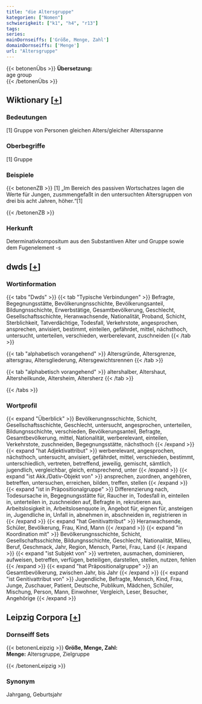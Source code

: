 ```yaml
---
title: "die Altersgruppe"
kategorien: ["Nomen"]
schwierigkeit: ["k1", "h4", "r13"]
tags:
series:
mainDornseiffs: ['Größe, Menge, Zahl']
domainDornseiffs: ['Menge']
url: "Altersgruppe"
---
```


{{< betonenÜbs >}}
**Übersetzung:**  
age group  
{{< /betonenÜbs >}}

## Wiktionary [[+](https://de.wiktionary.org/wiki/Altersgruppe)]

### Bedeutungen
[1] Gruppe von Personen gleichen Alters/gleicher Altersspanne  

### Oberbegriffe
[1] Gruppe  

### Beispiele
{{< betonenZB >}}
[1] „Im Bereich des passiven Wortschatzes lagen die Werte für Jungen, zusmmengefaßt in den untersuchten Altersgruppen von drei bis acht Jahren, höher.“[1]  

{{< /betonenZB >}}
### Herkunft
Determinativkompositum aus den Substantiven Alter und Gruppe sowie dem Fugenelement -s  



## dwds [[+](https://www.dwds.de/wb/Altersgruppe)]

### Wortinformation
{{< tabs "Dwds" >}}
{{< tab "Typische Verbindungen" >}}
Befragte, Begegnungsstätte, Bevölkerungnsschichte, Bevölkerungsanteil, Bildungnsschichte, Erwerbstätige, Gesamtbevölkerung, Geschlecht, Gesellschaftsschichte, Heranwachsende, Nationalität, Proband, Schicht, Sterblichkeit, Tatverdächtige, Todesfall, Verkehrstote, angesprochen, ansprechen, anvisiert, bestimmt, einteilen, gefährdet, mittel, nächsthoch, untersucht, unterteilen, verschieden, werberelevant, zuschneiden
{{< /tab >}}

{{< tab "alphabetisch vorangehend" >}}
Altersgründe, Altersgrenze, altersgrau, Altersgliederung, Altersgewichtsrennen
{{< /tab >}}

{{< tab "alphabetisch vorangehend" >}}
altershalber, Altershaut, Altersheilkunde, Altersheim, Altersherz
{{< /tab >}}

{{< /tabs >}}

### Wortprofil
{{< expand "Überblick" >}} Bevölkerungnsschichte, Schicht, Gesellschaftsschichte, Geschlecht, untersucht, angesprochen, unterteilen, Bildungnsschichte, verschieden, Bevölkerungsanteil, Befragte, Gesamtbevölkerung, mittel, Nationalität, werberelevant, einteilen, Verkehrstote, zuschneiden, Begegnungsstätte, nächsthoch {{< /expand >}}
{{< expand "hat Adjektivattribut" >}} werberelevant, angesprochen, nächsthoch, untersucht, anvisiert, gefährdet, mittel, verschieden, bestimmt, unterschiedlich, vertreten, betreffend, jeweilig, gemischt, sämtlich, jugendlich, vergleichbar, gleich, entsprechend, unter {{< /expand >}}
{{< expand "ist Akk./Dativ-Objekt von" >}} ansprechen, zuordnen, angehören, betreffen, untersuchen, erreichen, bilden, treffen, stellen {{< /expand >}}
{{< expand "ist in Präpositionalgruppe" >}} Differenzierung nach, Todesursache in, Begegnungsstätte für, Raucher in, Todesfall in, einteilen in, unterteilen in, zuschneiden auf, Befragte in, rekrutieren aus, Arbeitslosigkeit in, Arbeitslosenquote in, Angebot für, eignen für, ansteigen in, Jugendliche in, Unfall in, abnehmen in, abschneiden in, registrieren in {{< /expand >}}
{{< expand "hat Genitivattribut" >}} Heranwachsende, Schüler, Bevölkerung, Frau, Kind, Mann {{< /expand >}}
{{< expand "in Koordination mit" >}} Bevölkerungnsschichte, Schicht, Gesellschaftsschichte, Bildungnsschichte, Geschlecht, Nationalität, Milieu, Beruf, Geschmack, Jahr, Region, Mensch, Partei, Frau, Land {{< /expand >}}
{{< expand "ist Subjekt von" >}} vertreten, ausmachen, dominieren, aufweisen, betreffen, verfügen, beteiligen, darstellen, stellen, nutzen, fehlen {{< /expand >}}
{{< expand "hat Präpositionalgruppe" >}} an Gesamtbevölkerung, zwischen Jahr, bis Jahr {{< /expand >}}
{{< expand "ist Genitivattribut von" >}} Jugendliche, Befragte, Mensch, Kind, Frau, Junge, Zuschauer, Patient, Deutsche, Publikum, Mädchen, Schüler, Mischung, Person, Mann, Einwohner, Vergleich, Leser, Besucher, Angehörige {{< /expand >}}

## Leipzig Corpora [[+](https://corpora.uni-leipzig.de/en/res?word=Altersgruppe&corpusId=deu_newscrawl-public_2018)]

### Dornseiff Sets
{{< betonenLeipzig >}}
**Größe, Menge, Zahl:**  
**Menge:** Altersgruppe, Zielgruppe  

{{< /betonenLeipzig >}}

### Synonym
Jahrgang, Geburtsjahr

